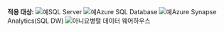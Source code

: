 <Token>**적용 대상:** ![예](media/yes.png)SQL Server ![예](media/yes.png)Azure SQL Database ![예](media/yes.png)Azure Synapse Analytics(SQL DW) ![아니요](media/no.png)병렬 데이터 웨어하우스 </Token>

